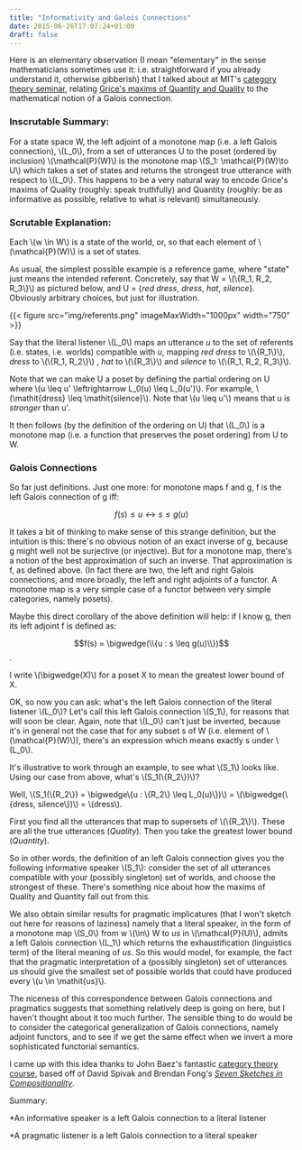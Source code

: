```yaml
---
title: "Informativity and Galois Connections"
date: 2015-06-26T17:07:24+01:00
draft: false
---
```



<script type="text/javascript" async
  src="https://cdnjs.cloudflare.com/ajax/libs/mathjax/2.7.5/latest.js?config=TeX-MML-AM_CHTML">
</script>

Here is an elementary observation (I mean "elementary" in the sense mathematicians sometimes use it: i.e. straightforward if you already understand it, otherwise gibberish) that I talked about at MIT's [category theory seminar](http://brendanfong.com/seminar.html), relating [Grice's maxims of Quantity and Quality](http://www.glottopedia.org/index.php/Gricean_maxims) to the mathematical notion of a Galois connection.

### Inscrutable Summary:

For a state space W, the left adjoint of a monotone map (i.e. a left Galois connection), \\(L_0\\), from a set of utterances U to the poset (ordered by inclusion) \\(\mathcal{P}(W)\\) is the monotone map \\(S_1: \mathcal{P}(W)\to U\\) which takes a set of states and returns the strongest true utterance with respect to \\(L_0\\). This happens to be a very natural way to encode Grice's maxims of Quality (roughly: speak truthfully) and Quantity (roughly: be as informative as possible, relative to what is relevant) simultaneously.

### Scrutable Explanation:

Each \\(w \in W\\) is a state of the world, or, so that each element of \\(\mathcal{P}(W)\\) is a set of states.

As usual, the simplest possible example is a reference game, where "state" just means the intended referent. Concretely, say that W = \\(\\{R_1, R_2, R_3\\}\\) as pictured below, and U = {*red dress*, *dress*, *hat*, *silence*}. Obviously arbitrary choices, but just for illustration.

{{< figure src="img/referents.png" imageMaxWidth="1000px" width="750" >}}

Say that the literal listener \\(L_0\\) maps an utterance *u* to the set of referents (i.e. states, i.e. worlds) compatible with *u*, mapping *red dress* to \\(\\{R_1\\}\\), *dress* to \\(\\{R_1, R_2\\}\\) , *hat* to \\(\\{R_3\\}\\) and *silence* to \\(\\{R_1, R_2, R_3\\}\\).

Note that we can make U a poset by defining the partial ordering on U where \\(u \leq u' \leftrightarrow L_0(u) \leq L_0(u')\\). For example, \\(\mathit{dress} \leq \mathit{silence}\\). Note that \\(u \leq u'\\) means that u is *stronger* than u'.

It then follows (by the definition of the ordering on U) that \\(L_0\\) is a monotone map (i.e. a function that preserves the poset ordering) from U to W.




### Galois Connections ###

<!-- The idea of a Galois connection (I think invented by Galois in his proof that there's no general formula for quintic equations) -->

So far just definitions. Just one more: for monotone maps f and g, f is the left Galois connection of g iff:

$$f(s) \leq u \leftrightarrow s \leq g(u)$$

It takes a bit of thinking to make sense of this strange definition, but the intuition is this: there's no obvious notion of an exact inverse of g, because g might well not be surjective (or injective). But for a monotone map, there's a notion of the best approximation of such an inverse. That approximation is f, as defined above. (In fact there are two, the left and right Galois connections, and more broadly, the left and right adjoints of a functor. A monotone map is a very simple case of a functor between very simple categories, namely posets).

Maybe this direct corollary of the above definition will help: if I know g, then its left adjoint f is defined as:

$$f(s) = \bigwedge(\\{u : s \leq g(u)\\})$$.

I write \\(\bigwedge(X)\\) for a poset X to mean the greatest lower bound of X.

OK, so now you can ask: what's the left Galois connection of the literal listener \\(L_0\\)? Let's call this left Galois connection \\(S_1\\), for reasons that will soon be clear. Again, note that \\(L_0\\) can't just be inverted, because it's in general not the case that for any subset s of W (i.e. element of \\(\mathcal{P}(W)\\)), there's an expression which means exactly s under \\(L_0\\).

It's illustrative to work through an example, to see what \\(S_1\\) looks like. Using our case from above, what's \\(S_1(\\{R_2\\})\\)?

Well, \\(S_1(\\{R_2\\}) = \bigwedge\\{u : \\{R_2\\} \leq L_0(u)\\})\\) = \\(\bigwedge(\\{dress, silence\\})\\) = \\(dress\\).

First you find all the utterances that map to supersets of \\(\\{R_2\\}\\). These are all the true utterances (*Quality*). Then you take the greatest lower bound (*Quantity*).

So in other words, the definition of an left Galois connection gives you the following informative speaker \\(S_1\\): consider the set of all utterances compatible with your (possibly singleton) set of worlds, and choose the strongest of these. There's something nice about how the maxims of Quality and Quantity fall out from this.

<!-- That's \\(\\{dress, silence\\}\\). Then you take the greatest lower bound.  -->





<!-- The notion of "Galois connection" formalizes "best approximation of the inverse of a monotone map between posets". (More abstractly, a Galois connection is a kind of adjoint functor, but that's by the by.) -->

We also obtain similar results for pragmatic implicatures (that I won't sketch out here for reasons of laziness) namely that a literal speaker, in the form of a monotone map \\(S_0\\) from w \\(\in\\) W to *us* in \\(\mathcal{P}(U)\\), admits a left Galois connection \\(L_1\\) which returns the exhaustification (linguistics term) of the literal meaning of *us*. So this would model, for example, the fact that the pragmatic interpretation of a (possibly singleton) set of utterances *us* should give the smallest set of possible worlds that could have produced every \\(u \in \mathit{us}\\).

The niceness of this correspondence between Galois connections and pragmatics suggests that something relatively deep is going on here, but I haven't thought about it too much further. The sensible thing to do would be to consider the categorical generalization of Galois connections, namely adjoint functors, and to see if we get the same effect when we invert a more sophisticated functorial semantics.

I came up with this idea thanks to John Baez's fantastic [category theory course](https://forum.azimuthproject.org/categories/applied-category-theory-course), based off of David Spivak and Brendan Fong's *[Seven Sketches in Compositionality](http://math.mit.edu/~dspivak/teaching/sp18/7Sketches.pdf)*.

Summary:

*An informative speaker is a left Galois connection to a literal listener

*A pragmatic listener is a left Galois connection to a literal speaker
